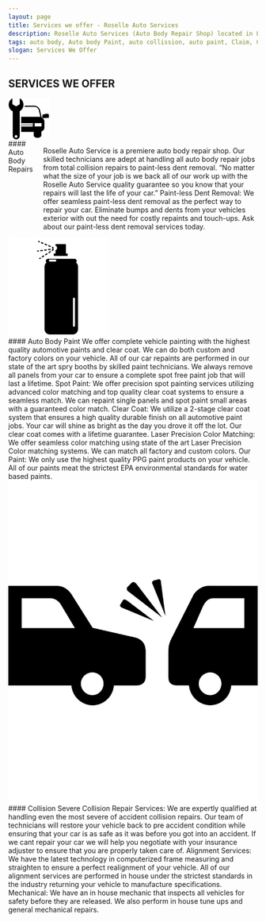 ```yaml
---
layout: page
title: Services we offer - Roselle Auto Services
description: Roselle Auto Services (Auto Body Repair Shop) located in Linden, NJ. We offer variety of services like repair, paint, dent removal and frame straightening.
tags: auto body, Auto body Paint, auto collission, auto paint, Claim, Collision, dent, dent removal, dent repair, frame, frame straightening, Insurance, linden, new jersey, nj, painting, paintless dent removal, removal, Repair, Scratches, Services, shop
slogan: Services We Offer
---
```


## SERVICES WE OFFER

<section>
<dic class="row">
<div class="two columns">
	<img class="repair_icon" src="/assets/icons/repair.svg" />
</div>
<div class="ten columns">
#### Auto Body Repairs

Roselle Auto Service is a premiere auto body repair shop. Our skilled technicians are adept at handling all auto body repair jobs from total collision repairs to paint-less dent removal.
“No matter what the size of your job is we back all of our work up with the Roselle Auto Service quality guarantee so you know that your repairs will last the life of your car.”
Paint-less Dent Removal: We offer seamless paint-less dent removal as the perfect way to repair your car. Eliminate bumps and dents from your vehicles exterior with out the need for costly repaints and touch-ups. Ask about our paint-less dent removal services today.
</div>
</dic>
</section>
<section>
<dic class="row">
<div class="two columns">
	<img class="spray_icon" src="/assets/icons/spray.svg" />
</div>
<div class="ten columns">
#### Auto Body Paint
We offer complete vehicle painting with the highest quality automotive paints and clear coat. We can do both custom and factory colors on your vehicle. All of our car repaints are performed in our state of the art spry booths by skilled paint technicians. We always remove all panels from your car to ensure a complete spot free paint job that will last a lifetime.
Spot Paint: We offer precision spot painting services utilizing advanced color matching and top quality clear coat systems to ensure a seamless match. We can repaint single panels and spot paint small areas with a guaranteed color match.
Clear Coat: We utilize a 2-stage clear coat system that ensures a high quality durable finish on all automotive paint jobs. Your car will shine as bright as the day you drove it off the lot. Our clear coat comes with a lifetime guarantee.
Laser Precision Color Matching: We offer seamless color matching using state of the art Laser Precision Color matching systems. We can match all factory and custom colors.
Our Paint: We only use the highest quality PPG paint products on your vehicle. All of our paints meat the strictest EPA environmental standards for water based paints.
</div>
</dic>
</section>
<section>
<dic class="row">
<div class="two columns">
	<img class="collision_icon" src="/assets/icons/collision.svg" />
</div>
<div class="ten columns">
#### Collision
Severe Collision Repair Services: We are expertly qualified at handling even the most severe of accident collision repairs. Our team of technicians will restore your vehicle back to pre accident condition while ensuring that your car is as safe as it was before you got into an accident. If we cant repair your car we will help you negotiate with your insurance adjuster to ensure that you are properly taken care of.
Alignment Services: We have the latest technology in computerized frame measuring and straighten to ensure a perfect realignment of your vehicle. All of our alignment services are performed in house under the strictest standards in the industry returning your vehicle to manufacture specifications.
Mechanical: We have an in house mechanic that inspects all vehicles for safety before they are released. We also perform in house tune ups and general mechanical repairs.
</div>
</dic>
</section>